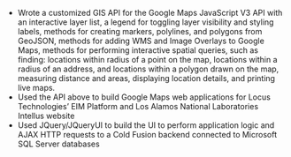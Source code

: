 - Wrote a customized GIS API for the Google Maps JavaScript V3 API with an interactive layer list, a legend for toggling layer visibility and styling labels, methods for creating markers, polylines, and polygons from GeoJSON, methods for adding WMS and Image Overlays to Google Maps, methods for performing interactive spatial queries, such as finding: locations within radius of a point on the map, locations within a radius of an address, and locations within a polygon drawn on the map, measuring distance and areas, displaying location details, and printing live maps.
- Used the API above to build Google Maps web applications for Locus Technologies’ EIM Platform and Los Alamos National Laboratories Intellus website
- Used JQuery/JQueryUI to build the UI to perform application logic and  AJAX HTTP requests to a Cold Fusion backend connected to Microsoft SQL Server databases
